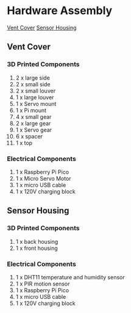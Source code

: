 # Hardware Assembly

[Vent Cover](#vent-cover)
[Sensor Housing](#sensor-housing)

## Vent Cover 
### 3D Printed Components
1. 2 x large side
2. 2 x small side
3. 2 x small louver
4. 1 x large louver
5. 1 x Servo mount
6. 1 x Pi mount
7. 4 x small gear
8. 2 x large gear
9. 1 x Servo gear
10. 6 x spacer
11. 1 x top

### Electrical Components
1. 1 x Raspberry Pi Pico
2. 1 x Micro Servo Motor
3. 1 x micro USB cable
4. 1 x 120V charging block

## Sensor Housing
### 3D Printed Components
1. 1 x back housing
2. 1 x front housing

### Electrical Components
1. 1 x DHT11 temperature and humidity sensor
2. 1 x PIR motion sensor
3. 1 x Raspberry Pi Pico
4. 1 x micro USB cable
5. 1 x 120V charging block
